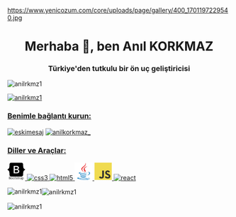 https://www.yenicozum.com/core/uploads/page/gallery/400_1701197229540.jpg
<h1 align="center">Merhaba 👋, ben Anıl KORKMAZ</h1>
<h3 align="center">Türkiye'den tutkulu bir ön uç geliştiricisi</h3>

<p align="left"> <img src= "https://komarev.com/ghpvc/?username=anilrkmz1&label=Profile%20views&color=0e75b6&style=flat" alt = "anilrkmz1" /> </p>

<p align = "left"> <a href = "https: //github.com/ryo-ma/github-profile-trophy"><img src = "https://github-profile-trophy.vercel.app/?username=anilrkmz1" alt = "anilrkmz1" /></ a> </p>

<h3 align = "left">Benimle bağlantı kurun:</h3>
<p align = "left">
<a href = "https://twitter.com/eskimesaj" target = "blank" ><img align = "center" src = "https://raw.githubusercontent.com/rahuldkjain/github-profile-readme-generator/master/src/images/icons/Social/twitter.svg" alt = "eskimesaj" height = "30" genişlik = "40" /></a>
<a href = "https://instagram.com/anilkorkmaz_" target = "boş"><img align = "center" src = "https:/ /raw.githubusercontent.com/rahuldkjain/github-profile-readme-generator/master/src/images/icons/Social/instagram.svg" alt = "anilkorkmaz_" height = "30" genişlik = "40" /></ a>
</p>

<h3 align = "left">Diller ve Araçlar:</h3>
<p align = "left"> <a href = "https://getbootstrap.com" target = "_blank" rel= "noreferrer"> <img src = "https://raw.githubusercontent.com/devicons/devicon/master/icons/bootstrap/bootstrap-plain-wordmark.svg" alt = "bootstrap" width = "40" height = " 40"/> </a> <a href = "https://www.w3schools.com/css/" target = "_blank" rel = "noreferrer"> <img src = "https://raw.githubusercontent. com/devicons/devicon/master/icons/css3/css3-original-wordmark.svg" alt = "css3" width = "40" height = "40"/> </a> <a href = "https:// www.w3.org/html/" target = "_blank" rel = "noreferrer"> <img src = "https://raw.githubusercontent.com/devicons/devicon/master/icons/html5/html5-original-wordmark .svg" alt = "html5" genişlik = "40" yükseklik = "40"/> </a> <a href = "https://www.java.com" target = "_blank" rel = "noreferrer"> <img src = "https://raw.githubusercontent.com/devicons/devicon/master/icons/java/java-original.svg" alt = "java" width = "40" height = "40"/> </a> <a href = "https://developer.mozilla.org/en-US/docs/Web/JavaScript" target= "_blank" rel = "noreferrer"> <img src = "https://raw.githubusercontent.com/devicons/devicon/master/icons/javascript/javascript-original.svg" alt = "javascript" width = "40" height = "40"/> </a> <a href = "https://reactjs.org/" target = "_blank" rel = "noreferrer"> <img src = "https://raw.githubusercontent.com /devicons/devicon/master/icons/react/react-original-wordmark.svg" alt = "react" width = "40" height = "40"/> </a> </p>

<p><img align ="left" src="https://github-readme-stats.vercel.app/api/top-langs?username=anilrkmz1&show_icons=true&locale=en&layout=compact" alt="anilrkmz1" /></p>

<p> <img align = "center" src = "https://github-readme-stats.vercel.app/api?username=anilrkmz1&show_icons=true&locale=en" alt = "anilrkmz1" /></p>

<p><img align = "center" src = "https://github-readme-streak-stats.herokuapp.com/?user=anilrkmz1&" alt = "anilrkmz1" /></p>
